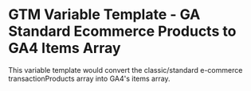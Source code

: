 # GTM Variable Template - GA Standard Ecommerce Products to GA4 Items Array

This variable template would convert the classic/standard e-commerce transactionProducts array into GA4's items array.
